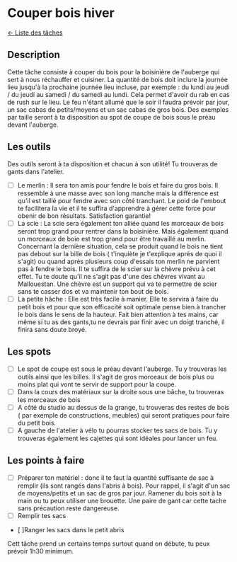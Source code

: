 # Couper bois hiver
[← Liste des tâches](../)

## Description
Cette tâche consiste à couper du bois pour la boisinière de l'auberge qui sert à nous réchauffer et cuisiner. La quantité de bois doit inclure la journée lieu jusqu'à la prochaine journée lieu incluse, par exemple : du lundi au jeudi / du jeudi au samedi / du samedi au lundi. Cela permet d'avoir du rab  en cas de rush sur le lieu. 
Le feu n'étant allumé que le soir il faudra prévoir par jour, un sac cabas de petits/moyens et un sac cabas de gros bois. Des exemples par taille seront à ta disposition au spot de coupe de bois sous le préau devant l'auberge. 

## Les outils
Des outils seront à ta disposition et chacun à son utilité! Tu trouveras de gants dans l'atelier. 

- [ ] Le merlin : Il sera ton amis pour fendre le bois et faire du gros bois. Il ressemble à une masse avec son long manche mais la différence est qu'il est taillé pour fendre avec son côté tranchant. Le poid de l'embout te facilitera la vie et il te suffira d'apprendre à gérer cette force pour obenir de bon résultats. Satisfaction garantie!
- [ ] La scie :  La scie sera également ton alliée quand les morceaux de bois seront trop grand pour rentrer dans la boisinière. Mais également quand un morceaux de boie est trop grand pour être travaillé au merlin. Concernant la dernière situation, cela se produit quand le bois ne tient pas debout sur la bille de bois ( t'inquiète je t'explique après de quoi il s'agit) ou quand après plusieurs coup d'essais ton merlin ne parvient pas à fendre le bois. Il te suffira de le scier sur la chèvre prévu à cet effet. Tu te doute qu'il ne s'agit pas d'une des chèvres vivant au Mallouestan. Une chèvre est un support qui va te permettre de scier sans te casser dos et va maintenir ton bout de bois. 
- [ ] La petite hâche : Elle est très facile à manier. Elle te servira à faire du petit bois et pour que son efficacité soit optimale pense bien à trancher le bois dans le sens de la hauteur. Fait bien attention à tes mains, car même si tu as des gants,tu ne devrais par finir avec un doigt tranché, il finira sans doute broyé. 

## Les spots

- [ ] Le spot de coupe est sous le préau devant l'auberge. Tu y trouveras les outils ainsi que les billes. Il s'agit de gros morceaux de bois plus ou moins plat qui vont te servir de support pour la coupe. 
- [ ] Dans la cours des matériaux sur la droite sous une bâche, tu trouveras les morceaux de bois
- [ ] A côté du studio au dessus de la grange, tu trouveras des restes de bois ( par exemple de constructions, meubles) qui seront pratiques pour faire du petit bois. 
- [ ] A gauche de l'atelier à vélo tu pourras stocker tes sacs de bois. Tu y trouveras également les cajettes qui sont idéales pour lancer un feu. 

## Les points à faire

- [ ] Préparer ton matériel : donc il te faut la quantité suffisante de sac à remplir (ils sont rangés dans l'abris à bois). Pour rappel, il s'agit d'un sac de moyens/petits et un sac de gros par jour. Ramener du bois soit à la main ou tu peux utiliser une brouette. Une paire de gant car cette tache sans précaution reste dangereuse. 
- [ ] Remplir tes sacs 
- [ ]Ranger les sacs dans le petit abris

Cett tâche prend un certains temps surtout quand on débute, tu peux prévoir 1h30 minimum.



